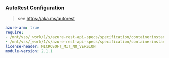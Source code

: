 ### AutoRest Configuration

> see https://aka.ms/autorest

``` yaml
azure-arm: true
require:
- /mnt/vss/_work/1/s/azure-rest-api-specs/specification/containerinstance/resource-manager/readme.md
- /mnt/vss/_work/1/s/azure-rest-api-specs/specification/containerinstance/resource-manager/readme.go.md
license-header: MICROSOFT_MIT_NO_VERSION
module-version: 2.1.1
```